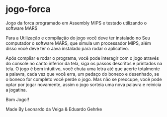 # jogo-forca
Jogo da forca programado em Assembly MIPS e testado utilizando o software MARS

Para a Utilização e compilação do jogo você deve ter instalado no Seu computador o software MARS, que simula um processador MIPS, além disso você deve ter o Java instalado para rodar o aplicativo.

Após compliar e rodar o programa, você pode interagir com o jogo através do console no canto inferior da tela, siga os passos descritos e printados na tela.
O jogo é bem intuitivo, você chuta uma letra até que acerte totalmente a palavra, cada vez que você erra, um pedaço do boneco e desenhado, se o boneco for completo você perde o jogo. Mas não se preocupe, você pode optar por jogar novamente, assim o jogo sorteia uma nova palavra e reinicia a jogatina.

Bom Jogo!!

Made By Leonardo da Veiga & Eduardo Gehrke
